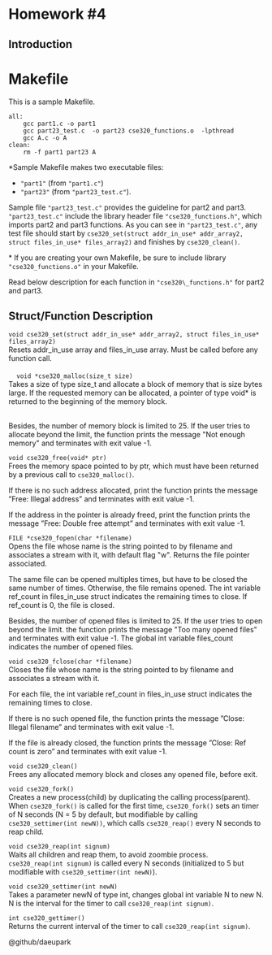 # Homework #4

<!--Do not cheat and good luck!

It will be great (and useful for you) if you will document your work in this README and write a sort of documentation for your homework. We may give few extra credits for good documentation. -->

## Introduction



# Makefile
This is a sample Makefile.
```
all:
	gcc part1.c -o part1	
	gcc part23_test.c  -o part23 cse320_functions.o  -lpthread
	gcc A.c -o A
clean:
	rm -f part1 part23 A

```

\*Sample Makefile makes two executable files:
-  `"part1"` (from `"part1.c"`)
-  `"part23"` (from `"part23_test.c"`).

Sample file `"part23_test.c"` provides the guideline for part2 and part3.
`"part23_test.c"` include the library header file `"cse320_functions.h"`, which imports part2 and part3 functions. As you can see in `"part23_test.c"`, any test file should start by `cse320_set(struct addr_in_use* addr_array2, struct files_in_use* files_array2)` and finishes by `cse320_clean()`.

\* If you are creating your own Makefile, be sure to include library `"cse320_functions.o"` in your Makefile.


Read below description for each function in `"cse320\_functions.h"` for part2 and part3.   


## Struct/Function Description

`void cse320_set(struct addr_in_use* addr_array2, struct files_in_use* files_array2)` <br /> 
Resets addr\_in\_use array and files\_in\_use array. Must be called before any function call.<br />  
&nbsp;
&nbsp;
`void *cse320_malloc(size_t size)` <br />
Takes a size of type size\_t and allocate a block of memory that is size bytes large. If the requested memory can be allocated, a pointer of type void\* is returned to the beginning of the memory block.  
&nbsp;

Besides, the number of memory block is limited to 25. If the user tries to allocate beyond the limit, the function prints the message "Not enough memory" and terminates with exit value -1.<br />  

`void cse320_free(void* ptr)` <br />
Frees the memory space pointed to by ptr, which must have been returned by a previous call to `cse320_malloc()`.

If there is no such address allocated, print the function prints the message ”Free: Illegal address” and terminates with exit value -1.

If the address in the pointer is already freed, print the function prints the message ”Free: Double free attempt” and terminates with exit value -1.

`FILE *cse320_fopen(char *filename)`<br />
Opens the file whose name is the string pointed to by filename and associates a stream with it, with default flag "w". Returns the file pointer associated.

The same file can be opened multiples times, but have to be closed the same number of times. Otherwise, the file remains opened. The int variable ref\_count in files\_in\_use struct indicates the remaining times to close. If ref\_count is 0, the file is closed. 

Besides, the number of opened files is limited to 25. If the user tries to open beyond the limit. the function prints the message "Too many opened files" and terminates with exit value -1. The global int variable files\_count indicates the number of opened files.

`void cse320_fclose(char *filename)`<br />
Closes the file whose name is the string pointed to by filename and associates a stream with it. 

For each file, the int variable ref\_count in files\_in\_use struct indicates the remaining times to close.

If there is no such opened file, the function prints the message ”Close: Illegal filename” and terminates with exit value -1. 

If the file is already closed, the function prints the message ”Close: Ref count is zero” and terminates with exit value -1. 

`void cse320_clean()`<br />
Frees any allocated memory block and closes any opened file, before exit.

`void cse320_fork()`<br />
Creates a new process(child) by duplicating the calling process(parent). When `cse320_fork()` is called for the first time, `cse320_fork()` sets an timer of N seconds (N = 5 by default, but modifiable by calling `cse320_settimer(int newN))`, which calls `cse320_reap()` every N seconds to reap child.

`void cse320_reap(int signum)`<br />
Waits all children and reap them, to avoid zoombie process. `cse320_reap(int signum)` is called every N seconds (initialized to 5 but modifiable with `cse320_settimer(int newN)`).

`void cse320_settimer(int newN)`<br />
Takes a parameter newN of type int, changes global int variable N to new N. N is the interval for the timer to call `cse320_reap(int signum)`.

`int cse320_gettimer()`<br />
Returns the current interval of the timer to call `cse320_reap(int signum)`.
<br /> 



@github/daeupark
